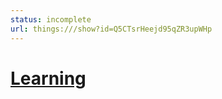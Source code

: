 ```yaml
---
status: incomplete
url: things:///show?id=Q5CTsrHeejd95qZR3upWHp
---
```


# [Learning](things:///show?id=Q5CTsrHeejd95qZR3upWHp)